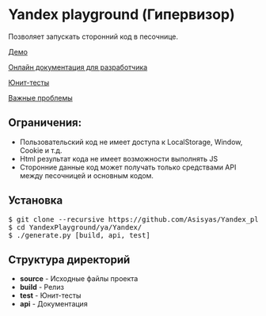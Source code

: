# Yandex playground (Гипервизор)

Позволяет запускать сторонний код в песочнице. 

 <a href="http://ya-play.16mb.com/build/" target="_blank"> Демо </a>
 
 <a href="http://ya-play.16mb.com/api/#ya" target="_blank"> Онлайн документация для разработчика </a>
 
 <a href="http://ya-play.16mb.com/test/" target="_blank"> Юнит-тесты </a>
 
 <a href="https://github.com/Asisyas/Yandex_playground_view/issues" target="_blank"> Важные проблемы </a>

## Ограничения:

 - Пользовательский код не имеет доступа к LocalStorage, Window, Cookie и т.д.
 - Html результат кода не имеет возможности выполнять JS
 - Сторонние данные код может получать только средствами API между песочницей и основным кодом.
 
## Установка

<pre>
$ git clone --recursive https://github.com/Asisyas/Yandex_playground_view.git YandexPlayground
$ cd YandexPlayground/ya/Yandex/
$ ./generate.py [build, api, test]
</pre>

## Структура директорий
 - <b>source</b>  - Исходные файлы проекта
 - <b>build</b>   - Релиз
 - <b>test</b>    - Юнит-тесты
 - <b>api</b>     - Документация 




